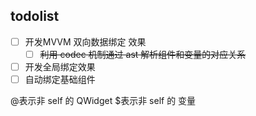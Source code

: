 ## todolist

- [ ] 开发MVVM 双向数据绑定 效果
    - [ ] ~~利用 codec 机制通过 ast 解析组件和变量的对应关系~~
- [ ] 开发全局绑定效果
- [ ] 自动绑定基础组件

@表示非 self 的 QWidget
$表示非 self 的 变量
